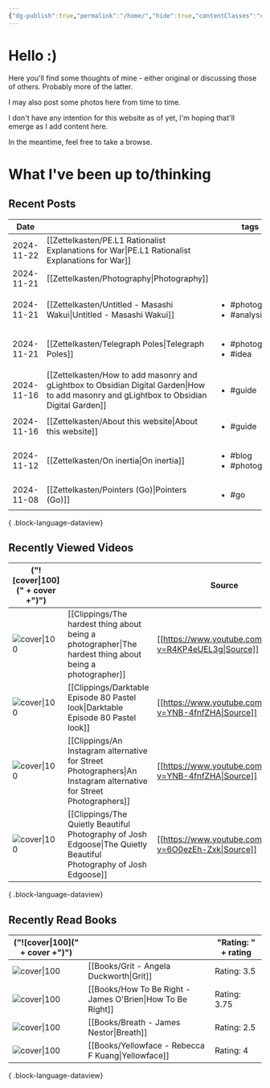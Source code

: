 ```yaml
---
{"dg-publish":true,"permalink":"/home/","hide":true,"contentClasses":"cards cards-1-1 cards-cols-4 cards-align-bottom","tags":["gardenEntry"],"dgShowBacklinks":"false","noteIcon":"1","created":"2024-10-26T07:52:57.659+09:00"}
---
```


# Hello :)

Here you'll find some thoughts of mine - either original or discussing those of others. Probably more of the latter.

I may also post some photos here from time to time.

I don't have any intention for this website as of yet, I'm hoping that'll emerge as I add content here.

In the meantime, feel free to take a browse.

# What I've been up to/thinking

## Recent Posts
| Date       |                                                                                                                                              | tags                                             |
| ---------- | -------------------------------------------------------------------------------------------------------------------------------------------- | ------------------------------------------------ |
| 2024-11-22 | [[Zettelkasten/PE.L1 Rationalist Explanations for War\|PE.L1 Rationalist Explanations for War]]                                           | <ul></ul>                                        |
| 2024-11-21 | [[Zettelkasten/Photography\|Photography]]                                                                                                 | <ul></ul>                                        |
| 2024-11-21 | [[Zettelkasten/Untitled - Masashi Wakui\|Untitled - Masashi Wakui]]                                                                       | <ul><li>#photography</li><li>#analysis</li></ul> |
| 2024-11-21 | [[Zettelkasten/Telegraph Poles\|Telegraph Poles]]                                                                                         | <ul><li>#photography</li><li>#idea</li></ul>     |
| 2024-11-16 | [[Zettelkasten/How to add masonry and gLightbox to Obsidian Digital Garden\|How to add masonry and gLightbox to Obsidian Digital Garden]] | <ul><li>#guide</li></ul>                         |
| 2024-11-16 | [[Zettelkasten/About this website\|About this website]]                                                                                   | <ul><li>#guide</li></ul>                         |
| 2024-11-12 | [[Zettelkasten/On inertia\|On inertia]]                                                                                                   | <ul><li>#blog</li><li>#photography</li></ul>     |
| 2024-11-08 | [[Zettelkasten/Pointers (Go)\|Pointers (Go)]]                                                                                             | <ul><li>#go</li></ul>                            |

{ .block-language-dataview}

## Recently Viewed Videos
| ("![cover\|100](" + cover +")")                                     |                                                                                                                       | Source                                                  |
| ------------------------------------------------------------------- | --------------------------------------------------------------------------------------------------------------------- | ------------------------------------------------------- |
| ![cover\|100](https://i.ytimg.com/vi/R4KP4eUEL3g/maxresdefault.jpg) | [[Clippings/The hardest thing about being a photographer\|The hardest thing about being a photographer]]           | [[https://www.youtube.com/watch?v=R4KP4eUEL3g\|Source]] |
| ![cover\|100](https://i.ytimg.com/vi/ZD4Hxb5zU6M/maxresdefault.jpg) | [[Clippings/Darktable Episode 80 Pastel look\|Darktable Episode 80 Pastel look]]                                   | [[https://www.youtube.com/watch?v=YNB-4fnfZHA\|Source]] |
| ![cover\|100](https://i.ytimg.com/vi/YNB-4fnfZHA/maxresdefault.jpg) | [[Clippings/An Instagram alternative for Street Photographers\|An Instagram alternative for Street Photographers]] | [[https://www.youtube.com/watch?v=YNB-4fnfZHA\|Source]] |
| ![cover\|100](https://i.ytimg.com/vi/6O0ezEh-Zxk/maxresdefault.jpg) | [[Clippings/The Quietly Beautiful Photography of Josh Edgoose\|The Quietly Beautiful Photography of Josh Edgoose]] | [[https://www.youtube.com/watch?v=6O0ezEh-Zxk\|Source]] |

{ .block-language-dataview}

## Recently Read Books
| ("![cover\|100](" + cover +")")                                                                                                |                                                               | "Rating: " + rating |
| ------------------------------------------------------------------------------------------------------------------------------ | ------------------------------------------------------------- | ------------------- |
| ![cover\|100](http://books.google.com/books/content?id=p14yCwAAQBAJ&printsec=frontcover&img=1&zoom=5&edge=curl&source=gbs_api) | [[Books/Grit - Angela Duckworth\|Grit]]                    | Rating: 3.5         |
| ![cover\|100](http://books.google.com/books/content?id=QmVPDwAAQBAJ&printsec=frontcover&img=1&zoom=5&edge=curl&source=gbs_api) | [[Books/How To Be Right - James O'Brien\|How To Be Right]] | Rating: 3.75        |
| ![cover\|100](http://books.google.com/books/content?id=-ZuzDwAAQBAJ&printsec=frontcover&img=1&zoom=5&edge=curl&source=gbs_api) | [[Books/Breath - James Nestor\|Breath]]                    | Rating: 2.5         |
| ![cover\|100](http://books.google.com/books/content?id=crZ1EAAAQBAJ&printsec=frontcover&img=1&zoom=5&edge=curl&source=gbs_api) | [[Books/Yellowface - Rebecca F Kuang\|Yellowface]]         | Rating: 4           |

{ .block-language-dataview}